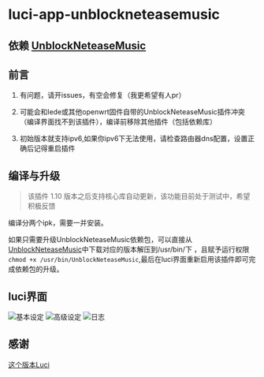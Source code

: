 # luci-app-unblockneteasemusic

## 依赖 [UnblockNeteaseMusic](https://github.com/cnsilvan/UnblockNeteaseMusic)

## 前言

1. 有问题，请开issues，有空会修复（我更希望有人pr）

2. 可能会和lede或其他openwrt固件自带的UnblockNeteaseMusic插件冲突（编译界面找不到该插件），编译前移除其他插件（包括依赖库）

3. 初始版本就支持ipv6,如果你ipv6下无法使用，请检查路由器dns配置，设置正确后记得重启插件

## 编译与升级

> 该插件 1.10 版本之后支持核心库自动更新，该功能目前处于测试中，希望积极反馈

编译分两个ipk，需要一并安装。

如果只需要升级UnblockNeteaseMusic依赖包，可以直接从[UnblockNeteaseMusic](https://github.com/cnsilvan/UnblockNeteaseMusic/releases)中下载对应的版本解压到/usr/bin/下 ，且赋予运行权限
`chmod +x /usr/bin/UnblockNeteaseMusic`,最后在luci界面重新启用该插件即可完成依赖包的升级。  

## luci界面

![基本设定](https://raw.githubusercontent.com/cnsilvan/luci-app-unblockneteasemusic/master/pic/1.png)
![高级设定](https://raw.githubusercontent.com/cnsilvan/luci-app-unblockneteasemusic/master/pic/2.png)
![日志](https://raw.githubusercontent.com/cnsilvan/luci-app-unblockneteasemusic/master/pic/3.png)

## 感谢

  [这个版本Luci](https://github.com/project-openwrt/luci-app-unblockneteasemusic)
